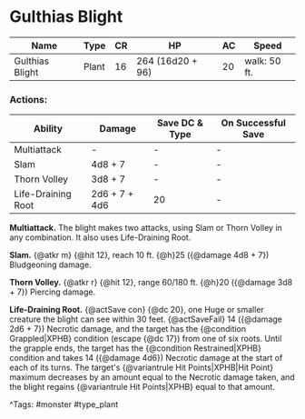 # Gulthias Blight

| Name | Type | CR | HP | AC | Speed |
|------|------|----|----|----|-------|
| Gulthias Blight | Plant | 16 | 264 (16d20 + 96) | 20 | walk: 50 ft. |

### Actions:

| Ability | Damage | Save DC & Type | On Successful Save |
|---------|--------|----------------|--------------------|
| Multiattack | - | - | - |
| Slam | 4d8 + 7 | - | - |
| Thorn Volley | 3d8 + 7 | - | - |
| Life-Draining Root | 2d6 + 7 + 4d6 | 20 | - |


**Multiattack.** The blight makes two attacks, using Slam or Thorn Volley in any combination. It also uses Life-Draining Root.

**Slam.** {@atkr m} {@hit 12}, reach 10 ft. {@h}25 ({@damage 4d8 + 7}) Bludgeoning damage.

**Thorn Volley.** {@atkr r} {@hit 12}, range 60/180 ft. {@h}20 ({@damage 3d8 + 7}) Piercing damage.

**Life-Draining Root.** {@actSave con} {@dc 20}, one Huge or smaller creature the blight can see within 30 feet. {@actSaveFail} 14 ({@damage 2d6 + 7}) Necrotic damage, and the target has the {@condition Grappled|XPHB} condition (escape {@dc 17}) from one of six roots. Until the grapple ends, the target has the {@condition Restrained|XPHB} condition and takes 14 ({@damage 4d6}) Necrotic damage at the start of each of its turns. The target's {@variantrule Hit Points|XPHB|Hit Point} maximum decreases by an amount equal to the Necrotic damage taken, and the blight regains {@variantrule Hit Points|XPHB} equal to that amount.

^Tags: #monster #type_plant